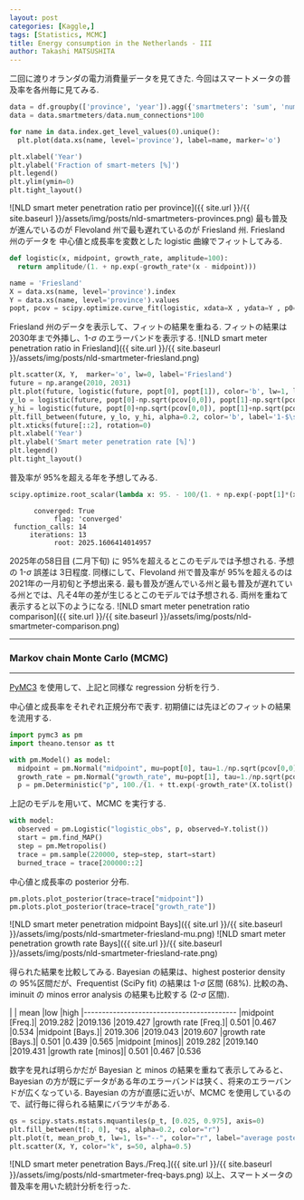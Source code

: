 ```yaml
---
layout: post
categories: [Kaggle,]
tags: [Statistics, MCMC]
title: Energy consumption in the Netherlands - III
author: Takashi MATSUSHITA
---
```

二回に渡りオランダの電力消費量データを見てきた. 今回はスマートメータの普及率を各州毎に見てみる.

```python
data = df.groupby(['province', 'year']).agg({'smartmeters': 'sum', 'num_connections': 'sum'})
data = data.smartmeters/data.num_connections*100

for name in data.index.get_level_values(0).unique():
  plt.plot(data.xs(name, level='province'), label=name, marker='o')

plt.xlabel('Year')
plt.ylabel('Fraction of smart-meters [%]')
plt.legend()
plt.ylim(ymin=0)
plt.tight_layout()
```
![NLD smart meter penetration ratio per province]({{ site.url }}/{{ site.baseurl }}/assets/img/posts/nld-smartmeters-provinces.png)
最も普及が進んでいるのが Flevoland 州で最も遅れているのが Friesland 州. Friesland 州のデータを 中心値と成長率を変数とした logistic 曲線でフィットしてみる.
```python
def logistic(x, midpoint, growth_rate, amplitude=100):
  return amplitude/(1. + np.exp(-growth_rate*(x - midpoint)))

name = 'Friesland'
X = data.xs(name, level='province').index
Y = data.xs(name, level='province').values
popt, pcov = scipy.optimize.curve_fit(logistic, xdata=X , ydata=Y , p0=[2016, 1])
```
Friesland 州のデータを表示して、フィットの結果を重ねる. フィットの結果は 2030年まで外挿し、1-$\sigma$ のエラーバンドを表示する.
![NLD smart meter penetration ratio in Friesland]({{ site.url }}/{{ site.baseurl }}/assets/img/posts/nld-smartmeter-friesland.png)
```python
plt.scatter(X, Y,  marker='o', lw=0, label='Friesland') 
future = np.arange(2010, 2031)
plt.plot(future, logistic(future, popt[0], popt[1]), color='b', lw=1, ls='--', label='best fit')
y_lo = logistic(future, popt[0]-np.sqrt(pcov[0,0]), popt[1]-np.sqrt(pcov[0,0]))
y_hi = logistic(future, popt[0]+np.sqrt(pcov[0,0]), popt[1]+np.sqrt(pcov[0,0]))
plt.fill_between(future, y_lo, y_hi, alpha=0.2, color='b', label='1-$\sigma$ error band')
plt.xticks(future[::2], rotation=0)
plt.xlabel('Year')
plt.ylabel('Smart meter penetration rate [%]')
plt.legend()
plt.tight_layout()
```
普及率が 95%を超える年を予想してみる.
```python
scipy.optimize.root_scalar(lambda x: 95. - 100/(1. + np.exp(-popt[1]*(x - popt[0]))), bracket=[2000,2100])
```
``` text
      converged: True
           flag: 'converged'
 function_calls: 14
     iterations: 13
           root: 2025.1606414014957
```
2025年の58日目 (二月下旬) に 95%を超えるとこのモデルでは予想される. 予想の 1-$\sigma$ 誤差は 3日程度.
同様にして、Flevoland 州で普及率が 95%を超えるのは 2021年の一月初旬と予想出来る. 最も普及が進んでいる州と最も普及が遅れている州とでは、凡そ4年の差が生じるとこのモデルでは予想される.
両州を重ねて表示すると以下のようになる.
![NLD smart meter penetration ratio comparison]({{ site.url }}/{{ site.baseurl }}/assets/img/posts/nld-smartmeter-comparison.png)

* * *
### Markov chain Monte Carlo  (MCMC)
* * *
[PyMC3](https://docs.pymc.io) を使用して、上記と同様な regression 分析を行う.

中心値と成長率をそれぞれ正規分布で表す. 初期値には先ほどのフィットの結果を流用する.
```python
import pymc3 as pm
import theano.tensor as tt

with pm.Model() as model:
  midpoint = pm.Normal("midpoint", mu=popt[0], tau=1./np.sqrt(pcov[0,0]), testval=0)
  growth_rate = pm.Normal("growth_rate", mu=popt[1], tau=1./np.sqrt(pcov[1,1]), testval=0)
  p = pm.Deterministic("p", 100./(1. + tt.exp(-growth_rate*(X.tolist() - midpoint))))
```
上記のモデルを用いて、MCMC を実行する.
```python
with model:
  observed = pm.Logistic("logistic_obs", p, observed=Y.tolist())
  start = pm.find_MAP()
  step = pm.Metropolis()
  trace = pm.sample(220000, step=step, start=start)
  burned_trace = trace[200000::2]
```
中心値と成長率の posterior 分布.
```python
pm.plots.plot_posterior(trace=trace["midpoint"])
pm.plots.plot_posterior(trace=trace["growth_rate"])
```
![NLD smart meter penetration midpoint Bays]({{ site.url }}/{{ site.baseurl }}/assets/img/posts/nld-smartmeter-friesland-mu.png)
![NLD smart meter penetration growth rate Bays]({{ site.url }}/{{ site.baseurl }}/assets/img/posts/nld-smartmeter-friesland-rate.png)


得られた結果を比較してみる. Bayesian の結果は、highest posterior density の 95%区間だが、Frequentist (SciPy fit) の結果は 1-$\sigma$ 区間 (68%). 比較の為、iminuit の minos error analysis の結果も比較する (2-$\sigma$ 区間).

|                   | mean     |low      |high
|------------------------------------------
|midpoint    [Freq.]| 2019.282 |2019.136 |2019.427
|growth rate [Freq.]| 0.501    |0.467    |0.534
|midpoint    [Bays.]| 2019.306 |2019.043 |2019.607
|growth rate [Bays.]| 0.501    |0.439    |0.565
|midpoint    [minos]| 2019.282 |2019.140 |2019.431
|growth rate [minos]| 0.501    |0.467    |0.536

数字を見れば明らかだが Bayesian と minos の結果を重ねて表示してみると、Bayesian の方が既にデータがある年のエラーバンドは狭く、将来のエラーバンドが広くなっている. Bayesian の方が直感に近いが、MCMC を使用しているので、試行毎に得られる結果にバラツキがある.
```python
qs = scipy.stats.mstats.mquantiles(p_t, [0.025, 0.975], axis=0)
plt.fill_between(t[:, 0], *qs, alpha=0.2, color="r")
plt.plot(t, mean_prob_t, lw=1, ls="--", color="r", label="average posterior probability")
plt.scatter(X, Y, color="k", s=50, alpha=0.5)
```

![NLD smart meter penetration Bays./Freq.]({{ site.url }}/{{ site.baseurl }}/assets/img/posts/nld-smartmeter-freq-bays.png)
以上、スマートメータの普及率を用いた統計分析を行った.

